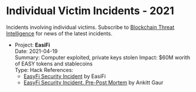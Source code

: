 Individual Victim Incidents - 2021
========================================

Incidents involving individual victims. Subscribe to [Blockchain Threat Intelligence](https://blockthreat.substack.com/) for news of the latest incidents.

* Project: **EasiFi**  
  Date: 2021-04-19  
  Summary: Computer exploited, private keys stolen 
  Impact: $60M worith of EASY tokens and stablecoins  
  Type: Hack
  References:
    * [EasyFi Security Incident](https://medium.com/easify-network/easyfi-security-incident-66c02a277a91) by EasiFi
    * [EasyFi Security Incident. Pre-Post Mortem](https://medium.com/easify-network/easyfi-security-incident-pre-post-mortem-33f2942016e9) by Ankitt Gaur